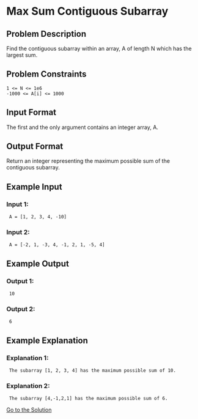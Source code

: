 # Max Sum Contiguous Subarray

## Problem Description

Find the contiguous subarray within an array, A of length N which has the largest sum.

## Problem Constraints

```
1 <= N <= 1e6
-1000 <= A[i] <= 1000
```

## Input Format

The first and the only argument contains an integer array, A.

## Output Format

Return an integer representing the maximum possible sum of the contiguous subarray.

## Example Input

### Input 1:

```
 A = [1, 2, 3, 4, -10]
```

### Input 2:

```
 A = [-2, 1, -3, 4, -1, 2, 1, -5, 4]
```

## Example Output

### Output 1:

```
 10
```

### Output 2:

```
 6
```

## Example Explanation

### Explanation 1:

```
 The subarray [1, 2, 3, 4] has the maximum possible sum of 10.
```

### Explanation 2:

```
 The subarray [4,-1,2,1] has the maximum possible sum of 6.
```

[Go to the Solution](../solutions/3_max_sum_contiguous_subarray.py)
